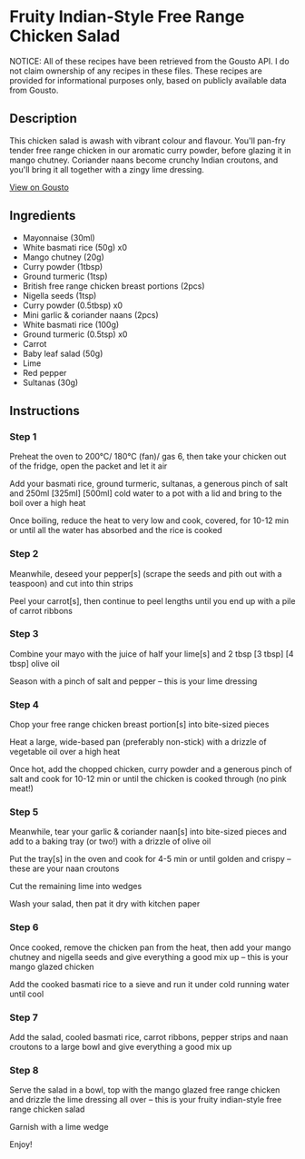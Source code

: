 # Fruity Indian-Style Free Range Chicken Salad

NOTICE: All of these recipes have been retrieved from the Gousto API. I do not claim ownership of any recipes in these files. These recipes are provided for informational purposes only, based on publicly available data from Gousto.

## Description

This chicken salad is awash with vibrant colour and flavour. You'll pan-fry tender free range chicken in our aromatic curry powder, before glazing it in mango chutney. Coriander naans become crunchy Indian croutons, and you'll bring it all together with a zingy lime dressing. 

[View on Gousto](https://www.gousto.co.uk/recipes/cookbook/fruity-indian-free-range-chicken-salad)

## Ingredients

- Mayonnaise (30ml)
- White basmati rice (50g) x0
- Mango chutney (20g)
- Curry powder (1tbsp)
- Ground turmeric (1tsp)
- British free range chicken breast portions (2pcs)
- Nigella seeds (1tsp)
- Curry powder (0.5tbsp) x0
- Mini garlic & coriander naans (2pcs)
- White basmati rice (100g)
- Ground turmeric (0.5tsp) x0
- Carrot
- Baby leaf salad (50g)
- Lime
- Red pepper
- Sultanas (30g)

## Instructions


### Step 1

Preheat the oven to 200°C/ 180°C (fan)/ gas 6, then take your chicken out of the fridge, open the packet and let it air

Add your basmati rice, ground turmeric, sultanas, a generous pinch of salt and 250ml <span class="text-purple">[325ml]</span><span class="text-danger"> [500ml]</span> cold water to a pot with a lid and bring to the boil over a high heat

Once boiling, reduce the heat to very low and cook, covered, for 10-12 min or until all the water has absorbed and the rice is cooked


### Step 2

Meanwhile, deseed your pepper[s] (scrape the seeds and pith out with a teaspoon) and cut into thin strips

Peel your carrot[s], then continue to peel lengths until you end up with a pile of carrot ribbons


### Step 3

Combine your mayo with the juice of half your lime[s] and 2 tbsp <span class="text-purple">[3 tbsp]</span><span class="text-danger"> [4 tbsp]</span> olive oil

Season with a pinch of salt and pepper – this is your lime dressing


### Step 4

Chop your free range chicken breast portion[s] into bite-sized pieces

Heat a large, wide-based pan (preferably non-stick) with a drizzle of vegetable oil over a high heat

Once hot, add the chopped chicken, curry powder and a generous pinch of salt and cook for 10-12 min or until the chicken is cooked through (no pink meat!)


### Step 5

Meanwhile, tear your garlic & coriander naan[s] into bite-sized pieces and add to a baking tray (or two!) with a drizzle of olive oil

Put the tray[s] in the oven and cook for 4-5 min or until golden and crispy – these are your naan croutons

Cut the remaining lime into wedges

Wash your salad, then pat it dry with kitchen paper


### Step 6

Once cooked, remove the chicken pan from the heat, then add your mango chutney and nigella seeds and give everything a good mix up – this is your mango glazed chicken

Add the cooked basmati rice to a sieve and run it under cold running water until cool


### Step 7

Add the salad, cooled basmati rice, carrot ribbons, pepper strips and naan croutons to a large bowl and give everything a good mix up

### Step 8

Serve the salad in a bowl, top with the mango glazed free range chicken and drizzle the lime dressing all over – this is your fruity indian-style free range chicken salad

Garnish with a lime wedge

Enjoy!

